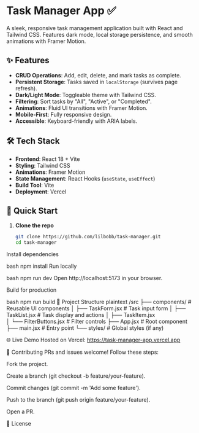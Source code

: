 # Task Manager App ✅

A sleek, responsive task management application built with React and Tailwind CSS. Features dark mode, local storage persistence, and smooth animations with Framer Motion.   

## ✨ Features  
- **CRUD Operations**: Add, edit, delete, and mark tasks as complete.  
- **Persistent Storage**: Tasks saved in `localStorage` (survives page refresh).  
- **Dark/Light Mode**: Toggleable theme with Tailwind CSS.  
- **Filtering**: Sort tasks by "All", "Active", or "Completed".  
- **Animations**: Fluid UI transitions with Framer Motion.  
- **Mobile-First**: Fully responsive design.  
- **Accessible**: Keyboard-friendly with ARIA labels.  

## 🛠 Tech Stack  
- **Frontend**: React 18 + Vite  
- **Styling**: Tailwind CSS  
- **Animations**: Framer Motion  
- **State Management**: React Hooks (`useState`, `useEffect`)  
- **Build Tool**: Vite  
- **Deployment**: Vercel  

## 🚀 Quick Start  

1. **Clone the repo**  
   ```bash
   git clone https://github.com/lilbobb/task-manager.git
   cd task-manager
Install dependencies

bash
npm install
Run locally

bash
npm run dev
Open http://localhost:5173 in your browser.

Build for production

bash
npm run build
📂 Project Structure
plaintext
/src
├── components/          # Reusable UI components
│   ├── TaskForm.jsx     # Task input form
│   ├── TaskList.jsx     # Task display and actions
│   ├── TaskItem.jsx     
│   └── FilterButtons.jsx # Filter controls
├── App.jsx              # Root component
├── main.jsx             # Entry point
└── styles/              # Global styles (if any)

🌐 Live Demo
Hosted on Vercel: https://task-manager-app.vercel.app

🤝 Contributing
PRs and issues welcome! Follow these steps:

Fork the project.

Create a branch (git checkout -b feature/your-feature).

Commit changes (git commit -m 'Add some feature').

Push to the branch (git push origin feature/your-feature).

Open a PR.

📜 License
